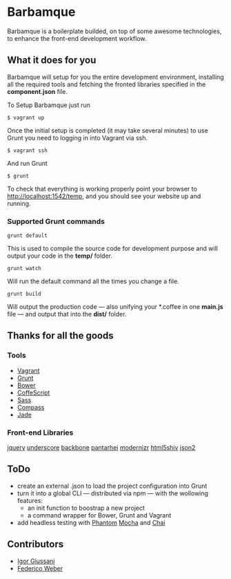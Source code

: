 # Barbamque
Barbamque is a boilerplate builded, on top of some awesome technologies, to enhance the front-end development workflow.

## What it does for you
Barbamque will setup for you the entire development environment, installing all the required tools and fetching the fronted libraries specified in the **component.json** file.

To Setup Barbamque just run

	$ vagrant up

Once the initial setup is completed (it may take several minutes) to use Grunt you need to logging in into Vagrant via ssh.

	$ vagrant ssh

And run Grunt

	$ grunt

To check that everything is working properly point your browser to [http://localhost:1542/temp](http://localhost:1542/temp/), and you should see your website up and running.

### Supported Grunt commands

	grunt default

This is used to compile the source code for development purpose and will output your code in the **temp/** folder.

	grunt watch

Will run the default command all the times you change a file.

	grunt build

Will output the production code — also unifying your *.coffee in one **main.js** file — and output that into the **dist/** folder.

## Thanks for all the goods

### Tools
- [Vagrant](http://www.vagrantup.com/)
- [Grunt](http://gruntjs.com/)
- [Bower](http://twitter.github.io/bower/)
- [CoffeScript](http://coffeescript.org/)
- [Sass](sass-lang.com)
- [Compass](http://compass-style.org/)
- [Jade](http://jade-lang.com/)

### Front-end Libraries
[jquery](http://jquery.com/)
[underscore](http://underscorejs.org/)
[backbone](backbonejs.org)
[pantarhei](https://github.com/federicoweber/pantarhei)
[modernizr](http://modernizr.com/)
[html5shiv](https://github.com/aFarkas/html5shiv)
[json2](https://github.com/douglascrockford/JSON-js)

## ToDo
- create an external .json to load the project configuration into Grunt
- turn it into a global CLI — distributed via npm — with the wollowing features:
	- an init function to boostrap a new project
	- a command wrapper for Bower, Grunt and Vagrant
- add headless testing with [Phantom](http://phantomjs.org/) [Mocha](http://mochajs.org/) and [Chai](http://chaijs.com/)

## Contributors

- [Igor Giussani](https://github.com/gius80)
- [Federico Weber](http://federicoweber.com)
